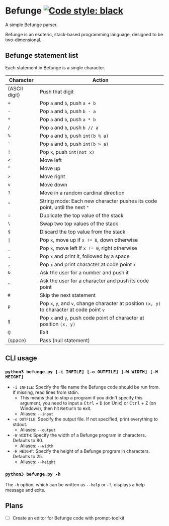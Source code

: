 # Befunge [![Code style: black](https://img.shields.io/badge/code_style-black-000000.svg?style=for-the-badge)](https://github.com/psf/black)

A simple Befunge parser.

Befunge is an esoteric, stack-based programming language, designed to be two-dimensional.

## Befunge statement list

Each statement in Befunge is a single character.

|Character|Action
|-|-
|(ASCII digit)|Push that digit
|`+`|Pop `a` and `b`, push `a + b`
|`-`|Pop `a` and `b`, push `b - a`
|`*`|Pop `a` and `b`, push `a * b`
|`/`|Pop `a` and `b`, push `b // a`
|`%`|Pop `a` and `b`, push `int(b % a)`
|`` ` ``|Pop `a` and `b`, push `int(b > a)`
|`!`|Pop `x`, push `int(not x)`
|`<`|Move left
|`^`|Move up
|`>`|Move right
|`v`|Move down
|`?`|Move in a random cardinal direction
|`"`|String mode: Each new character pushes its code point, until the next `"`
|`:`|Duplicate the top value of the stack
|`\`|Swap two top values of the stack
|`$`|Discard the top value from the stack
|`\|`|Pop `x`, move up if `x != 0`, down otherwise
|`_`|Pop `x`, move left if `x != 0`, right otherwise
|`.`|Pop `x` and print it, followed by a space
|`,`|Pop `x` and print character at code point `x`
|`&`|Ask the user for a number and push it
|`~`|Ask the user for a character and push its code point
|`#`|Skip the next statement
|`p`|Pop `x`, `y`, and `v`, change character at position `(x, y)` to character at code point `v`
|`g`|Pop `x` and `y`, push code point of character at position `(x, y)`
|`@`|Exit
|(space)|Pass (null statement)

## CLI usage

### `python3 befunge.py [-i INFILE] [-o OUTFILE] [-W WIDTH] [-H HEIGHT]`

* `-i INFILE`: Specify the file name the Befunge code should be run from. If missing, read lines from stdin.
  * This means that to stop a program if you didn't specify this argument, you need to input a <kbd>Ctrl</kbd> + <kbd>D</kbd> (on Unix) or <kbd>Ctrl</kbd> +  <kbd>Z</kbd> (on Windows), then hit <kbd>Return</kbd> to exit.
  * Aliases: `--input`
* `-o OUTFILE`: Specify the output file. If not specified, print everything to stdout.
  * Aliases: `--output`
* `-W WIDTH`: Specify the width of a Befunge program in characters. Defaults to 80.
  * Aliases: `--width`
* `-H HEIGHT`: Specify the height of a Befunge program in characters. Defaults to 25.
  * Aliases: `--height`

### `python3 befunge.py -h`

The `-h` option, which can be written as `--help` or `-?`, displays a help message
and exits.

## Plans

* [ ] Create an editor for Befunge code with prompt-toolkit
